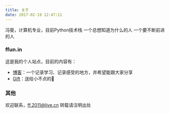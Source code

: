 ```yaml
---
title: 关于
date: 2017-02-19 12:47:11
---
```


冯斐，计算机专业，目前Python技术栈
一个总想知道为什么的人
一个要不断前进的人
 
### ffun.in

这是我的个人站点，目前的内容有：

- [博客](http://ffun.in)：一个记录学习、记录感受的地方，并希望能跟大家分享
- [Gift](http://gift.ffun.in)：送给小不点的🎁


### 其他
欢迎联系，[ff.2011@live.cn](mailto:ff.2011@live.cn)
转载请注明出处
